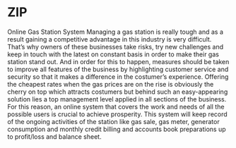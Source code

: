# ZIP
Online Gas Station System
Managing a gas station is really tough and as a result gaining a competitive advantage in this industry is very difficult. That’s why owners of these businesses take risks, try new challenges and keep in touch with the latest on constant basis in order to make their gas station stand out. And in order for this to happen, measures should be taken to improve all features of the business by highlighting customer service and security so that it makes a difference in the costumer’s experience. 
Offering the cheapest rates when the gas prices are on the rise is obviously the cherry on top which attracts costumers but behind such an easy-appearing solution lies a top management level applied in all sections of the business. For this reason, an online system that covers the work and needs of all the possible users is crucial to achieve prosperity. This system will keep record of the ongoing activities of the station like gas sale, gas meter, generator consumption and monthly credit billing and accounts book preparations up to profit/loss and balance sheet.
